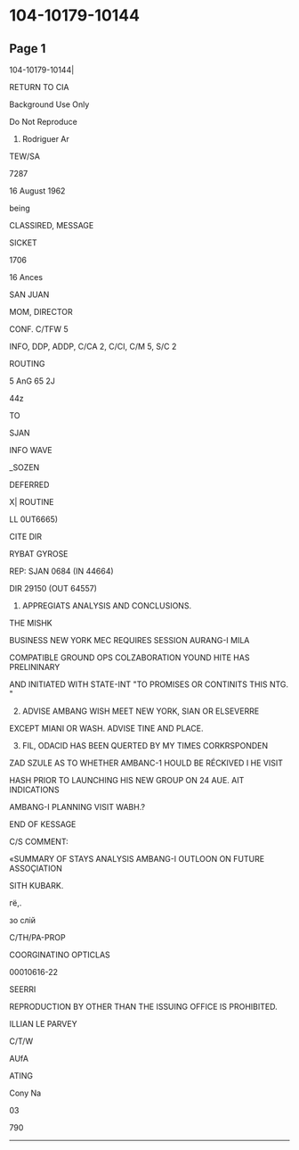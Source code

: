 # 104-10179-10144

## Page 1

104-10179-10144|

RETURN TO CIA

Background Use Only

Do Not Reproduce

1. Rodriguer Ar

TEW/SA

7287

16 August 1962

being

CLASSIRED, MESSAGE

SICKET

1706

16 Ances

SAN JUAN

MOM, DIRECTOR

CONF. C/TFW 5

INFO, DDP, ADDP, C/CA 2, C/CI, C/M 5, S/C 2

ROUTING

5 AnG 65 2J

44z

TO

SJAN

INFO WAVE

_SOZEN

DEFERRED

X| ROUTINE

LL 0UT6665)

CITE DIR

RYBAT GYROSE

REP: SJAN 0684 (IN 44664)

DIR 29150 (OUT 64557)

1. APPREGIATS ANALYSIS AND CONCLUSIONS.

THE MISHK

BUSINESS NEW YORK MEC REQUIRES SESSION AURANG-I MILA

COMPATIBLE GROUND OPS COLZABORATION YOUND HITE HAS PRELININARY

AND INITIATED WITH STATE-INT "TO PROMISES OR CONTINITS THIS NTG. "

2. ADVISE AMBANG WISH MEET NEW YORK, SIAN OR ELSEVERRE

EXCEPT MIANI OR WASH. ADVISE TINE AND PLACE.

3. FIL, ODACID HAS BEEN QUERTED BY MY TIMES CORKRSPONDEN

ZAD SZULE AS TO WHETHER AMBANC-1 HOULD BE RÉCKIVED I HE VISIT

HASH PRIOR TO LAUNCHING HIS NEW GROUP ON 24 AUE. AIT INDICATIONS

AMBANG-I PLANNING VISIT WABH.?

END OF KESSAGE

C/S COMMENT:

«SUMMARY OF STAYS ANALYSIS AMBANG-I OUTLOON ON FUTURE ASSOÇIATION

SITH KUBARK.

гё,.

зо слій

C/TH/PA-PROP

COORGINATINO OPTICLAS

00010616-22

SEERRI

REPRODUCTION BY OTHER THAN THE ISSUING OFFICE IS PROHIBITED.

ILLIAN LE PARVEY

C/T/W

AUfA

ATING

Cony Na

03

790

---

